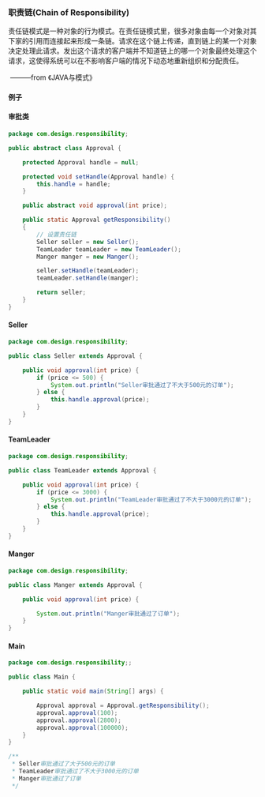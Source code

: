 ### 职责链(Chain of Responsibility)

责任链模式是一种对象的行为模式。在责任链模式里，很多对象由每一个对象对其下家的引用而连接起来形成一条链。请求在这个链上传递，直到链上的某一个对象决定处理此请求。发出这个请求的客户端并不知道链上的哪一个对象最终处理这个请求，这使得系统可以在不影响客户端的情况下动态地重新组织和分配责任。

​																		———from 《JAVA与模式》

#### 例子

#### 审批类

```java
package com.design.responsibility;

public abstract class Approval {

    protected Approval handle = null;

    protected void setHandle(Approval handle) {
        this.handle = handle;
    }

    public abstract void approval(int price);

    public static Approval getResponsibility()
    {
        // 设置责任链
        Seller seller = new Seller();
        TeamLeader teamLeader = new TeamLeader();
        Manger manger = new Manger();

        seller.setHandle(teamLeader);
        teamLeader.setHandle(manger);

        return seller;
    }
}
```

#### Seller

```java
package com.design.responsibility;

public class Seller extends Approval {

    public void approval(int price) {
        if (price <= 500) {
            System.out.println("Seller审批通过了不大于500元的订单");
        } else {
            this.handle.approval(price);
        }
    }
}
```

#### TeamLeader

```java
package com.design.responsibility;

public class TeamLeader extends Approval {

    public void approval(int price) {
        if (price <= 3000) {
            System.out.println("TeamLeader审批通过了不大于3000元的订单");
        } else {
            this.handle.approval(price);
        }
    }
}
```

#### Manger

```java
package com.design.responsibility;

public class Manger extends Approval {

    public void approval(int price) {

        System.out.println("Manger审批通过了订单");
    }
}
```

#### Main

```java
package com.design.responsibility;;

public class Main {

    public static void main(String[] args) {

        Approval approval = Approval.getResponsibility();
        approval.approval(100);
        approval.approval(2800);
        approval.approval(100000);
    }
}

/**
 * Seller审批通过了大于500元的订单
 * TeamLeader审批通过了不大于3000元的订单
 * Manger审批通过了订单
 */
```



